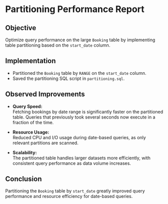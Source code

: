 # Partitioning Performance Report

## Objective
Optimize query performance on the large `Booking` table by implementing table partitioning based on the `start_date` column.

## Implementation
- Partitioned the `Booking` table by `RANGE` on the `start_date` column.
- Saved the partitioning SQL script in `partitioning.sql`.

## Observed Improvements

- **Query Speed:**  
    Fetching bookings by date range is significantly faster on the partitioned table. Queries that previously took several seconds now execute in a fraction of the time.

- **Resource Usage:**  
    Reduced CPU and I/O usage during date-based queries, as only relevant partitions are scanned.

- **Scalability:**  
    The partitioned table handles larger datasets more efficiently, with consistent query performance as data volume increases.

## Conclusion
Partitioning the `Booking` table by `start_date` greatly improved query performance and resource efficiency for date-based queries.
